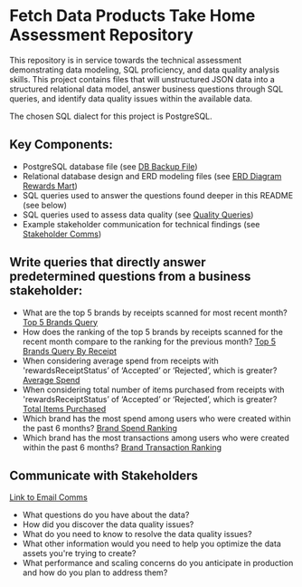 # Fetch Data Products Take Home Assessment Repository
This repository is in service towards the technical assessment demonstrating data modeling, SQL proficiency, and data quality analysis skills. 
This project contains files that will unstructured JSON data into a structured relational data model, answer business questions through SQL queries, 
and identify data quality issues within the available data.

The chosen SQL dialect for this project is PostgreSQL.

## Key Components:
* PostgreSQL database file (see [DB Backup File](01_postgres_file/fetch_rewards_db_full.sql.gz))
* Relational database design and ERD modeling files (see [ERD Diagram Rewards Mart](03_erd_diagrams/Fetch_ERD.pdf.png))
* SQL queries used to answer the questions found deeper in this README (see below)
* SQL queries used to assess data quality (see [Quality Queries](04_data_quality/00_quality.md))
* Example stakeholder communication for technical findings (see [Stakeholder Comms](05_stakeholder_responses/stakeholder.md))

## Write queries that directly answer predetermined questions from a business stakeholder:
* What are the top 5 brands by receipts scanned for most recent month? [Top 5 Brands Query](/06_queries/00_top_5_by_receipts.md)
* How does the ranking of the top 5 brands by receipts scanned for the recent month compare to the ranking for the previous month? [Top 5 Brands Query By Receipt](/06_queries/01_top_5_brand_rank.md)
* When considering average spend from receipts with 'rewardsReceiptStatus’ of ‘Accepted’ or ‘Rejected’, which is greater? [Average Spend](/06_queries/02_average_spend.md)
* When considering total number of items purchased from receipts with 'rewardsReceiptStatus’ of ‘Accepted’ or ‘Rejected’, which is greater? [Total Items Purchased](/06_queries/03_total_items_purchased.md)
* Which brand has the most spend among users who were created within the past 6 months? [Brand Spend Ranking](/06_queries/04_brand_by_spend.md)
* Which brand has the most transactions among users who were created within the past 6 months? [Brand Transaction Ranking](/06_queries/05_top_brand_by_transaction.md)
  
## Communicate with Stakeholders
[Link to Email Comms](/05_stakeholder_comms/stakeholder.md)
* What questions do you have about the data?
* How did you discover the data quality issues?
* What do you need to know to resolve the data quality issues?
* What other information would you need to help you optimize the data assets you're trying to create?
* What performance and scaling concerns do you anticipate in production and how do you plan to address them?
